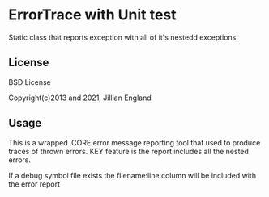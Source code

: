 # ErrorTrace with Unit test
Static class that reports exception with all of it's nestedd exceptions.
 
## License
BSD License

Copyright(c)2013 and 2021, Jillian England

## Usage

This is a wrapped .CORE error message reporting tool that used to produce traces of thrown errors.
KEY feature is the report includes all the nested errors.

If a debug symbol file exists the filename:line:column will be included with the error report

